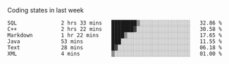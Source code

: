 Coding states in last week

<!--START_SECTION:waka-->

```text
SQL              2 hrs 33 mins   ████████▒░░░░░░░░░░░░░░░░   32.86 %
C++              2 hrs 22 mins   ███████▓░░░░░░░░░░░░░░░░░   30.58 %
Markdown         1 hr 22 mins    ████▒░░░░░░░░░░░░░░░░░░░░   17.65 %
Java             53 mins         ███░░░░░░░░░░░░░░░░░░░░░░   11.55 %
Text             28 mins         █▓░░░░░░░░░░░░░░░░░░░░░░░   06.18 %
XML              4 mins          ▒░░░░░░░░░░░░░░░░░░░░░░░░   01.00 %
```

<!--END_SECTION:waka-->
